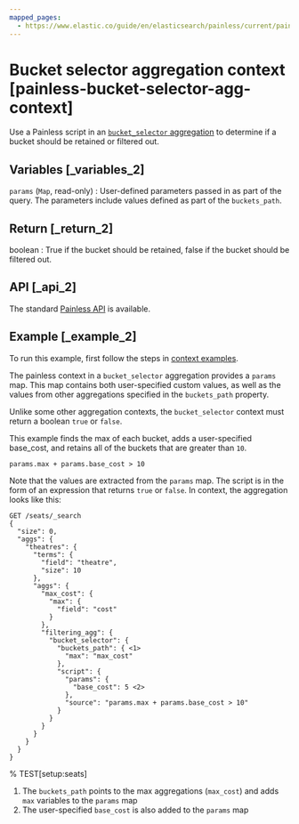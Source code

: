```yaml
---
mapped_pages:
  - https://www.elastic.co/guide/en/elasticsearch/painless/current/painless-bucket-selector-agg-context.html
---
```


# Bucket selector aggregation context [painless-bucket-selector-agg-context]

Use a Painless script in an [`bucket_selector` aggregation](/reference/aggregations/search-aggregations-pipeline-bucket-selector-aggregation.md) to determine if a bucket should be retained or filtered out.

## Variables [_variables_2]

`params` (`Map`, read-only)
:   User-defined parameters passed in as part of the query. The parameters include values defined as part of the `buckets_path`.


## Return [_return_2]

boolean
:   True if the bucket should be retained, false if the bucket should be filtered out.


## API [_api_2]

The standard [Painless API](https://www.elastic.co/guide/en/elasticsearch/painless/current/painless-api-reference-shared.html) is available.


## Example [_example_2]

To run this example, first follow the steps in [context examples](/reference/scripting-languages/painless/painless-context-examples.md).

The painless context in a `bucket_selector` aggregation provides a `params` map. This map contains both user-specified custom values, as well as the values from other aggregations specified in the `buckets_path` property.

Unlike some other aggregation contexts, the `bucket_selector` context must return a boolean `true` or `false`.

This example finds the max of each bucket, adds a user-specified base_cost, and retains all of the buckets that are greater than `10`.

```painless
params.max + params.base_cost > 10
```

Note that the values are extracted from the `params` map. The script is in the form of an expression that returns `true` or `false`. In context, the aggregation looks like this:

```console
GET /seats/_search
{
  "size": 0,
  "aggs": {
    "theatres": {
      "terms": {
        "field": "theatre",
        "size": 10
      },
      "aggs": {
        "max_cost": {
          "max": {
            "field": "cost"
          }
        },
        "filtering_agg": {
          "bucket_selector": {
            "buckets_path": { <1>
              "max": "max_cost"
            },
            "script": {
              "params": {
                "base_cost": 5 <2>
              },
              "source": "params.max + params.base_cost > 10"
            }
          }
        }
      }
    }
  }
}
```
% TEST[setup:seats]

1. The `buckets_path` points to the max aggregations (`max_cost`) and adds `max` variables to the `params` map
2. The user-specified `base_cost` is also added to the `params` map



